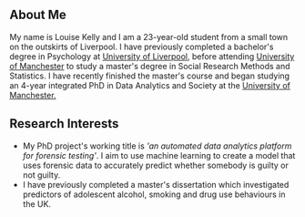 ## About Me

My name is Louise Kelly and I am a 23-year-old student from a small town on the outskirts of Liverpool. I have previously completed a bachelor's degree in Psychology at [University of Liverpool](https://liverpool.ac.uk), before attending [University of Manchester](https://manchester.ac.uk) to study a master's degree in Social Research Methods and Statistics. I have recently finished the master's course and began studying an 4-year integrated PhD in Data Analytics and Society at the [University of Manchester.](https://manchester.ac.uk)

## Research Interests

- My PhD project's working title is *'an automated data analytics platform for forensic testing'*. I aim to use machine learning to create a model that uses forensic data to accurately predict whether somebody is guilty or not guilty.
 - I have previously completed a master's dissertation which investigated predictors of adolescent alcohol, smoking and drug use behaviours in the UK. 

